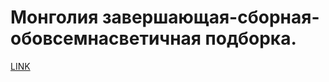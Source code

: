 # Монголия завершающая-сборная-обовсемнасветичная подборка.



[LINK](https://varlamov.ru/55042.html)